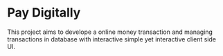 # Pay Digitally
This project aims to develope a online money transaction and managing transactions in database with interactive simple yet interactive client side UI.

